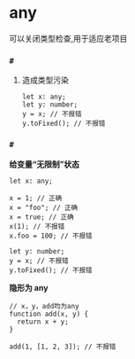 # any

可以关闭类型检查,用于适应老项目

### `#`

1. 造成类型污染

   ```
   let x: any;
   let y: number;
   y = x; // 不报错
   y.toFixed(); // 不报错
   ```

### `#`

**给变量“无限制”状态**

```
let x: any;

x = 1; // 正确
x = "foo"; // 正确
x = true; // 正确
x(1); // 不报错
x.foo = 100; // 不报错

let y: number;
y = x; // 不报错
y.toFixed(); // 不报错
```

**隐形为 any**

```
// x，y，add均为any
function add(x, y) {
  return x + y;
}

add(1, [1, 2, 3]); // 不报错
```